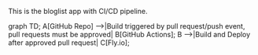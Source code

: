 This is the bloglist app with CI/CD pipeline.

graph TD;
A[GitHub Repo] -->|Build triggered by pull request/push event, pull requests must be approved| B[GitHub Actions];
B -->|Build and Deploy after approved pull request| C[Fly.io];
